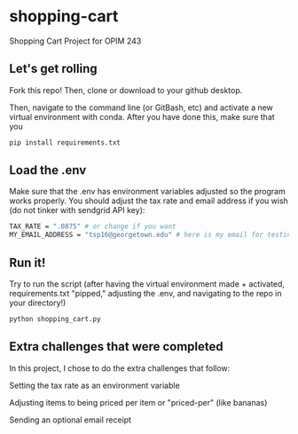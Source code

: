# shopping-cart
Shopping Cart Project for OPIM 243

## Let's get rolling

Fork this repo! Then, clone or download to your github desktop.

Then, navigate to the command line (or GitBash, etc) and activate a new virtual environment with conda. After you have done this, make sure that you
```sh
pip install requirements.txt
```

## Load the .env

Make sure that the .env has environment variables adjusted so the program works properly. You should adjust the tax rate and email address if you wish (do not tinker with sendgrid API key):
```sh
TAX_RATE = ".0875" # or change if you want
MY_EMAIL_ADDRESS = "tsp16@georgetown.edu" # here is my email for testing!
```

## Run it!

Try to run the script (after having the virtual environment made + activated, requirements.txt "pipped," adjusting the .env, and navigating to the repo in your directory!)
```sh
python shopping_cart.py
```

## Extra challenges that were completed

In this project, I chose to do the extra challenges that follow:

Setting the tax rate as an environment variable

Adjusting items to being priced per item or "priced-per" (like bananas)

Sending an optional email receipt


